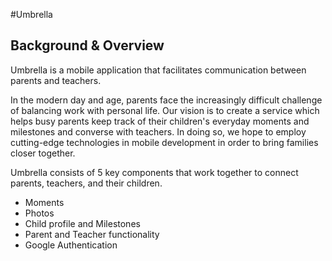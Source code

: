 #Umbrella

## Background & Overview

Umbrella is a mobile application that facilitates communication between parents and teachers.

In the modern day and age, parents face the increasingly difficult challenge of balancing work with personal life. Our vision is to create a service which helps busy parents keep track of their children's everyday moments and milestones and converse with teachers. In doing so, we hope to employ cutting-edge technologies in mobile development in order to bring families closer together.

Umbrella consists of 5 key components that work together to connect parents, teachers, and their children.

* Moments
* Photos
* Child profile and Milestones
* Parent and Teacher functionality
* Google Authentication
